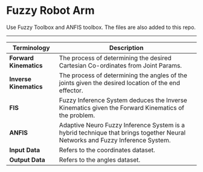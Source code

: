 # Fuzzy Robot Arm

Use Fuzzy Toolbox and ANFIS toolbox. The files are also added to this repo.

---

**Terminology** | **Description**
-----|------------
**Forward Kinematics** | The process of determining the desired Cartesian Co-ordinates from Joint Params. | 
**Inverse Kinematics** | The process of determining the angles of the joints given the desired location of the end effector. | 
**FIS** | Fuzzy Inference System deduces the Inverse Kinematics given the Forward Kinematics of the problem.|
**ANFIS** | Adaptive Neuro Fuzzy Inference System is a hybrid technique that brings together Neural Networks and Fuzzy Inference System. |
**Input Data** | Refers to the coordinates dataset.|
**Output Data** | Refers to the angles dataset.|
